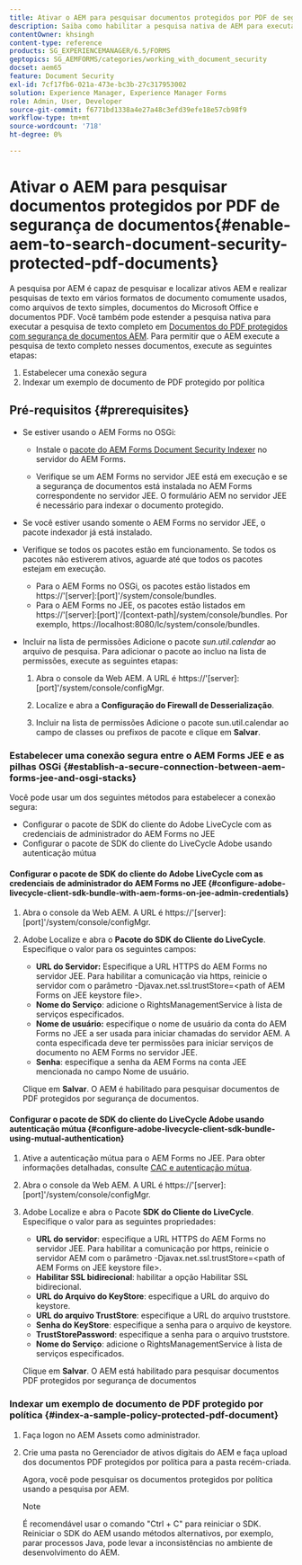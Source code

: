 ```yaml
---
title: Ativar o AEM para pesquisar documentos protegidos por PDF de segurança de documentos
description: Saiba como habilitar a pesquisa nativa de AEM para executar a pesquisa de texto completo em documentos PDF protegidos por DRM.
contentOwner: khsingh
content-type: reference
products: SG_EXPERIENCEMANAGER/6.5/FORMS
geptopics: SG_AEMFORMS/categories/working_with_document_security
docset: aem65
feature: Document Security
exl-id: 7cf17fb6-021a-473e-bc3b-27c317953002
solution: Experience Manager, Experience Manager Forms
role: Admin, User, Developer
source-git-commit: f6771bd1338a4e27a48c3efd39efe18e57cb98f9
workflow-type: tm+mt
source-wordcount: '718'
ht-degree: 0%

---
```


# Ativar o AEM para pesquisar documentos protegidos por PDF de segurança de documentos{#enable-aem-to-search-document-security-protected-pdf-documents}

A pesquisa por AEM é capaz de pesquisar e localizar ativos AEM e realizar pesquisas de texto em vários formatos de documento comumente usados, como arquivos de texto simples, documentos do Microsoft Office e documentos PDF. Você também pode estender a pesquisa nativa para executar a pesquisa de texto completo em [Documentos do PDF protegidos com segurança de documentos AEM](../../forms/using/admin-help/document-security.md). Para permitir que o AEM execute a pesquisa de texto completo nesses documentos, execute as seguintes etapas:

1. Estabelecer uma conexão segura
1. Indexar um exemplo de documento de PDF protegido por política

## Pré-requisitos {#prerequisites}

* Se estiver usando o AEM Forms no OSGi:

   * Instale o [pacote do AEM Forms Document Security Indexer](https://helpx.adobe.com/br/aem-forms/kb/aem-forms-releases.html) no servidor do AEM Forms.

   * Verifique se um AEM Forms no servidor JEE está em execução e se a segurança de documentos está instalada no AEM Forms correspondente no servidor JEE. O formulário AEM no servidor JEE é necessário para indexar o documento protegido.

* Se você estiver usando somente o AEM Forms no servidor JEE, o pacote indexador já está instalado.
* Verifique se todos os pacotes estão em funcionamento. Se todos os pacotes não estiverem ativos, aguarde até que todos os pacotes estejam em execução.

   * Para o AEM Forms no OSGi, os pacotes estão listados em https://&#39;[server]:[port]&#39;/system/console/bundles.
   * Para o AEM Forms no JEE, os pacotes estão listados em https://&#39;[server]:[port]&#39;/[context-path]/system/console/bundles. Por exemplo, https://localhost:8080/lc/system/console/bundles.

* Incluir na lista de permissões Adicione o pacote *sun.util.calendar* ao arquivo de pesquisa. Para adicionar o pacote ao incluo na lista de permissões, execute as seguintes etapas:

   1. Abra o console da Web AEM. A URL é https://&#39;[server]:[port]&#39;/system/console/configMgr.
   1. Localize e abra a **Configuração do Firewall de Desserialização**.

   1. Incluir na lista de permissões Adicione o pacote sun.util.calendar ao campo de classes ou prefixos de pacote e clique em **Salvar**.

### Estabelecer uma conexão segura entre o AEM Forms JEE e as pilhas OSGi {#establish-a-secure-connection-between-aem-forms-jee-and-osgi-stacks}

Você pode usar um dos seguintes métodos para estabelecer a conexão segura:

* Configurar o pacote de SDK do cliente do Adobe LiveCycle com as credenciais de administrador do AEM Forms no JEE
* Configurar o pacote de SDK do cliente do LiveCycle Adobe usando autenticação mútua

#### Configurar o pacote de SDK do cliente do Adobe LiveCycle com as credenciais de administrador do AEM Forms no JEE {#configure-adobe-livecycle-client-sdk-bundle-with-aem-forms-on-jee-admin-credentials}

1. Abra o console da Web AEM. A URL é https://&#39;[server]:[port]&#39;/system/console/configMgr.
1. Adobe Localize e abra o **Pacote do SDK do Cliente do LiveCycle**. Especifique o valor para os seguintes campos:

   * **URL do Servidor:** Especifique a URL HTTPS do AEM Forms no servidor JEE. Para habilitar a comunicação via https, reinicie o servidor com o parâmetro -Djavax.net.ssl.trustStore=&lt;path of AEM Forms on JEE keystore file>.
   * **Nome do Serviço**: adicione o RightsManagementService à lista de serviços especificados.
   * **Nome de usuário:** especifique o nome de usuário da conta do AEM Forms no JEE a ser usada para iniciar chamadas do servidor AEM. A conta especificada deve ter permissões para iniciar serviços de documento no AEM Forms no servidor JEE.
   * **Senha**: especifique a senha da AEM Forms na conta JEE mencionada no campo Nome de usuário.

   Clique em **Salvar**. O AEM é habilitado para pesquisar documentos de PDF protegidos por segurança de documentos.

#### Configurar o pacote de SDK do cliente do LiveCycle Adobe usando autenticação mútua {#configure-adobe-livecycle-client-sdk-bundle-using-mutual-authentication}

1. Ative a autenticação mútua para o AEM Forms no JEE. Para obter informações detalhadas, consulte [CAC e autenticação mútua](https://helpx.adobe.com/livecycle/kb/cac-mutual-authentication.html).
1. Abra o console da Web AEM. A URL é https://&#39;[server]:[port]&#39;/system/console/configMgr.
1. Adobe Localize e abra o Pacote **SDK do Cliente do LiveCycle**. Especifique o valor para as seguintes propriedades:

   * **URL do servidor**: especifique a URL HTTPS do AEM Forms no servidor JEE. Para habilitar a comunicação por https, reinicie o servidor AEM com o parâmetro -Djavax.net.ssl.trustStore=&lt;path of AEM Forms on JEE keystore file>.
   * **Habilitar SSL bidirecional**: habilitar a opção Habilitar SSL bidirecional.
   * **URL do Arquivo do KeyStore**: especifique a URL do arquivo do keystore.
   * **URL do arquivo TrustStore**: especifique a URL do arquivo truststore.
   * **Senha do KeyStore**: especifique a senha para o arquivo de keystore.
   * **TrustStorePassword**: especifique a senha para o arquivo truststore.
   * **Nome do Serviço**: adicione o RightsManagementService à lista de serviços especificados.

   Clique em **Salvar**. O AEM está habilitado para pesquisar documentos PDF protegidos por segurança de documentos

### Indexar um exemplo de documento de PDF protegido por política {#index-a-sample-policy-protected-pdf-document}

1. Faça logon no AEM Assets como administrador.
1. Crie uma pasta no Gerenciador de ativos digitais do AEM e faça upload dos documentos PDF protegidos por política para a pasta recém-criada.

   Agora, você pode pesquisar os documentos protegidos por política usando a pesquisa por AEM.

   >[!NOTE]
   >
   > É recomendável usar o comando &quot;Ctrl + C&quot; para reiniciar o SDK. Reiniciar o SDK do AEM usando métodos alternativos, por exemplo, parar processos Java, pode levar a inconsistências no ambiente de desenvolvimento do AEM.
